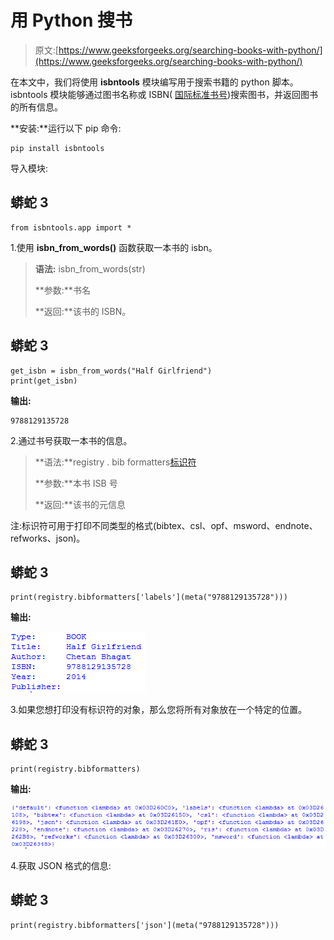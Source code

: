 # 用 Python 搜书

> 原文:[https://www.geeksforgeeks.org/searching-books-with-python/](https://www.geeksforgeeks.org/searching-books-with-python/)

在本文中，我们将使用 **isbntools** 模块编写用于搜索书籍的 python 脚本。isbntools 模块能够通过图书名称或 ISBN( [国际标准书号](https://en.wikipedia.org/wiki/International_Standard_Book_Number))搜索图书，并返回图书的所有信息。

**安装:**运行以下 pip 命令:

```
pip install isbntools
```

导入模块:

## 蟒蛇 3

```
from isbntools.app import *
```

1.使用 **isbn_from_words()** 函数获取一本书的 isbn。

> **语法:** isbn_from_words(str)
> 
> **参数:**书名
> 
> **返回:**该书的 ISBN。

## 蟒蛇 3

```
get_isbn = isbn_from_words("Half Girlfriend")
print(get_isbn)
```

**输出:**

```
9788129135728
```

2.通过书号获取一本书的信息。

> **语法:**registry . bib formatters[标识符](meta(isbn))
> 
> **参数:**本书 ISB 号
> 
> **返回:**该书的元信息

注:标识符可用于打印不同类型的格式(bibtex、csl、opf、msword、endnote、refworks、json)。

## 蟒蛇 3

```
print(registry.bibformatters['labels'](meta("9788129135728")))
```

**输出:**

![](img/8cc6965c829af436921ad73c0c258671.png)

3.如果您想打印没有标识符的对象，那么您将所有对象放在一个特定的位置。

## 蟒蛇 3

```
print(registry.bibformatters)
```

**输出:**

![](img/552f29283983189f94985e4d957c0f44.png)

4.获取 JSON 格式的信息:

## 蟒蛇 3

```
print(registry.bibformatters['json'](meta("9788129135728")))
```